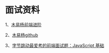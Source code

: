 # 面试资料

1、[木易杨前端进阶](https://muyiy.cn/question/)

2、[木易杨github](https://github.com/kajweb/blog/)

3、[字节跳动最爱考的前端面试题：JavaScript 基础](https://juejin.cn/post/6934500357091360781)

